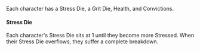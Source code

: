 Each character has a Stress Die, a Grit Die, Health, and Convictions.

#### Stress Die
Each character's Stress Die sits at 1 until they become more Stressed. When their Stress Die overflows, they suffer a complete breakdown. 

